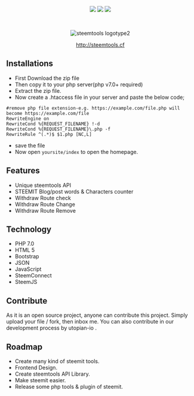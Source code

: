 <div align="center">
  
![](https://img.shields.io/github/release/nawab69/steemtools.svg?style=flat-square)
![](https://img.shields.io/github/license/nawab69/steemtools.svg?style=popout-square)
![](https://img.shields.io/github/last-commit/nawab69/steemtools.svg?style=flat-square)

<br>

![steemtools logotype2](https://user-images.githubusercontent.com/44573643/53733567-91535c80-3eab-11e9-833d-9281203cf178.png)


http://steemtools.cf

</div>

## Installations 

- First Download the zip file
- Then copy it to your php server(php v7.0+ required)
- Extract the zip file.
- Now create a .htaccess file in your server and paste the below code;

```
#remove php file extension-e.g. https://example.com/file.php will become https://example.com/file
RewriteEngine on 
RewriteCond %{REQUEST_FILENAME} !-d
RewriteCond %{REQUEST_FILENAME}\.php -f
RewriteRule ^(.*)$ $1.php [NC,L]
```
- save the file
- Now open ``yoursite/index`` to open the homepage.

## Features
- Unique steemtools API
- STEEMIT Blog/post words & Characters counter
- Withdraw Route check
- Withdraw Route Change
- Withdraw Route Remove

## Technology
- PHP 7.0 
- HTML 5
- Bootstrap
- JSON
- JavaScript
- SteemConnect
- SteemJS

## Contribute

As it is an open source project,  anyone can contribute this project. 
Simply upload your file / fork,  then inbox me. You can also contribute in our development process by utopian-io . 

## Roadmap

- Create many kind of steemit tools.
- Frontend Design.
- Create steemtools API Library.
- Make steemit easier.
- Release some php tools & plugin of steemit.
